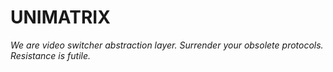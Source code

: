 UNIMATRIX
=========

*We are video switcher abstraction layer. Surrender your obsolete protocols. Resistance is futile.*

